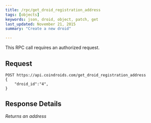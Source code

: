 ```yaml
---
title: /rpc/get_droid_registration_address
tags: [objects]
keywords: json, droid, object, patch, get
last_updated: November 21, 2015
summary: "Create a new droid"

---
```


This RPC call requires an authorized request.

## Request

```HTTP
POST https://api.coindroids.com/get_droid_registration_address
{ 
	"droid_id":"4",
}
```

## Response Details

_Returns an address_


